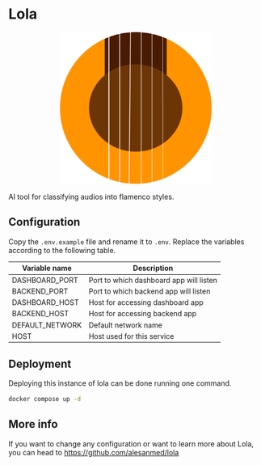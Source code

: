 # Lola

<p align="center">
  <img height="300" alt="Lola Logo" src="https://github.com/alesanmed/lola/raw/main/dashboard/assets/img/logo_small.png">
</p>

AI tool for classifying audios into flamenco styles.

## Configuration

Copy the `.env.example` file and rename it to `.env`. Replace the variables according to the following table.

| Variable name           | Description                     |
|-------------------------|---------------------------------|
| DASHBOARD_PORT  | Port to which dashboard app will listen |
| BACKEND_PORT    | Port to which backend app will listen   |
| DASHBOARD_HOST  | Host for accessing dashboard app        |
| BACKEND_HOST    | Host for accessing backend app          |
| DEFAULT_NETWORK | Default network name                    |
| HOST            | Host used for this service              |

## Deployment

Deploying this instance of lola can be done running one command.

```bash
docker compose up -d
```

## More info

If you want to change any configuration or want to learn more about Lola, you can head to https://github.com/alesanmed/lola